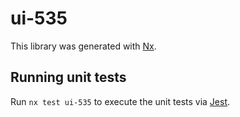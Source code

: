 # ui-535

This library was generated with [Nx](https://nx.dev).

## Running unit tests

Run `nx test ui-535` to execute the unit tests via [Jest](https://jestjs.io).
